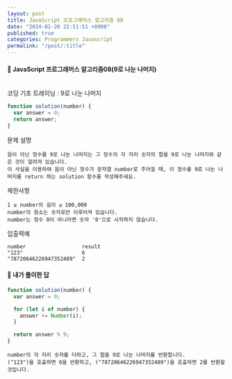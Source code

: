 ```yaml
---
layout: post
title: JavaScript 프로그래머스 알고리즘 08
date: "2024-01-20 22:51:51 +0900"
published: true
categories: Programmers Javascript
permalink: "/post/:title"
---
```


<h4>🤭 JavaScript 프로그래머스 알고리즘08(9로 나눈 나머지)</h4>

<br>
코딩 기초 트레이닝 : 9로 나눈 나머지

```javascript
function solution(number) {
  var answer = 0;
  return answer;
}
```

문제 설명

    음이 아닌 정수를 9로 나눈 나머지는 그 정수의 각 자리 숫자의 합을 9로 나눈 나머지와 같은 것이 알려져 있습니다.
    이 사실을 이용하여 음이 아닌 정수가 문자열 number로 주어질 때, 이 정수를 9로 나눈 나머지를 return 하는 solution 함수를 작성해주세요.

제한사항

    1 ≤ number의 길이 ≤ 100,000
    number의 원소는 숫자로만 이루어져 있습니다.
    number는 정수 0이 아니라면 숫자 '0'으로 시작하지 않습니다.

입출력예

    number	                result
    "123"	                6
    "78720646226947352489"	2

<h4>🤭 내가 풀이한 답</h4>

```javascript
function solution(number) {
  var answer = 0;

  for (let i of number) {
    answer += Number(i);
  }

  return answer % 9;
}
```

    number의 각 자리 숫자를 더하고, 그 합을 9로 나눈 나머지를 반환합니다.
    ("123")을 호출하면 6을 반환하고, ("78720646226947352489")을 호출하면 2를 반환할 것입니다.
